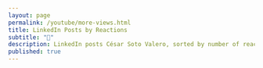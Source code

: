 ```yaml
---
layout: page
permalink: /youtube/more-views.html
title: LinkedIn Posts by Reactions
subtitle: "🤝"
description: LinkedIn posts César Soto Valero, sorted by number of reactions.
published: true
---
```

